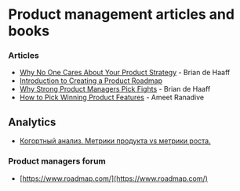 # Product management articles and books
### Articles
- [Why No One Cares About Your Product Strategy](http://www.huffingtonpost.com/brian-de-haaff/why-no-one-cares-about-yo_b_12164110.html) - Brian de Haaff
- [Introduction to Creating a Product Roadmap](http://www.aha.io/roadmapping/guide/product-roadmap) 
- [Why Strong Product Managers Pick Fights](http://www.huffingtonpost.com/brian-de-haaff/why-strong-product-manage_b_12545222.html) - Brian de Haaff 
- [How to Pick Winning Product Features](https://medium.com/pm-insights/how-to-pick-winning-product-features-7b03abcf7d12) - Ameet Ranadive

## Analytics
- [Когортный анализ. Метрики продукта vs метрики роста.](http://gopractice.ru/cohort_analysis/)

### Product managers forum
- [https://www.roadmap.com/](https://www.roadmap.com/)

